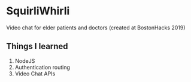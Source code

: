 # SquirliWhirli
Video chat for elder patients and doctors (created at BostonHacks 2019)

## Things I learned
1. NodeJS
2. Authentication routing
3. Video Chat APIs
